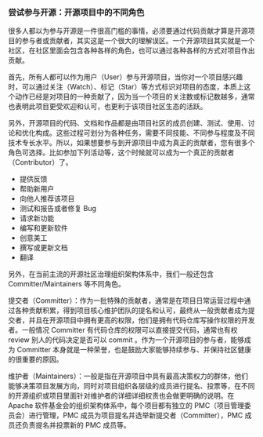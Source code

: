 ### 尝试参与开源：开源项目中的不同角色

很多人都以为参与开源是一件很高门槛的事情，必须要通过代码贡献才算是开源项目的参与者或贡献者，其实这是一个很大的理解误区。一个开源项目其实就是一个社区，在社区里面会包含各种各样的角色，也可以通过各种各样的方式对项目作出贡献。

首先，所有人都可以作为用户（User）参与开源项目，当你对一个项目感兴趣时，可以通过关注（Watch）、标记（Star）等方式标识对项目的态度，本质上这个动作已经是对项目的一种贡献了，因为当一个项目的关注数或标记数越多，通常也表明此项目更受欢迎和认可，也更利于该项目社区生态的活跃。

另外，开源项目的代码、文档和作品都是由项目社区的成员创建、测试、使用、讨论和优化构成。这些过程可划分为各种任务，需要不同技能、不同参与程度及不同技术专长水平。所以，如果想要参与到开源项目中成为真正的贡献者，您有很多个角色可选择。比如参加下列活动等，这个时候就可以成为一个真正的贡献者（Contributor）了。

* 提供反馈
* 帮助新用户
* 向他人推荐该项目
* 测试和报告或者修复 Bug
* 请求新功能
* 编写和更新软件
* 创意美工
* 撰写或更新文档
* 翻译

另外，在当前主流的开源社区治理组织架构体系中，我们一般还包含 Committer/Maintainers 等不同角色。

提交者（Committer）：作为一批特殊的贡献者，通常是在项目日常运营过程中通过各种贡献积累，得到项目核心维护团队的提名和认可，最终从一般贡献者成为提交者，并且在开源项目中拥有更高的权限，他们是拥有代码仓库写操作权限的开发者。一般情况 Committer 有代码仓库的权限可以直接提交代码，通常也有权 review 别人的代码决定是否可以 commit 。作为一个开源项目的参与者，能够成为 Committer 本身就是一种荣誉，也是鼓励大家能够持续参与、并保持社区健康的很重要的原因。

维护者（Maintainers）：一般是指在开源项目中具有最高决策权力的群体，他们能够决策项目发展方向，同时对项目组织各层级的成员进行提名、投票等，在不同的开源组织或项目里面针对维护者的详细详细权责也会做更明确的说明。在 Apache 软件基金会的组织架构体系中，每个项目都有独立的 PMC（项目管理委员会）进行管理，PMC 成员为项目提名并选举新提交者（Committer），PMC 成员还负责提名并投票新的 PMC 成员等。
